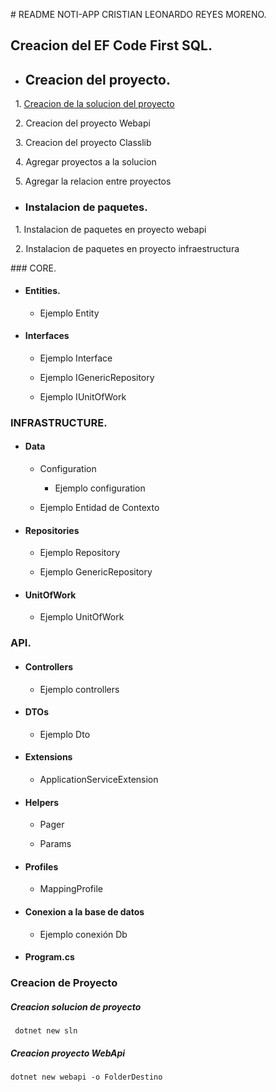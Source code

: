 # README NOTI-APP CRISTIAN LEONARDO REYES MORENO.

## Creacion del EF Code First SQL.

- ## Creacion del proyecto.
  

  1. [Creacion de la solucion del proyecto](#Creacion-de-la-solucion-del-proyecto)

  2. Creacion del proyecto Webapi

  3. Creacion del proyecto Classlib

  4. Agregar proyectos a la solucion

  5. Agregar la relacion entre proyectos

- ### Instalacion de paquetes.
  

  1. Instalacion de paquetes en proyecto webapi

  2. Instalacion de paquetes en proyecto infraestructura

### CORE.

- #### Entities.
  
  - Ejemplo Entity
    
- #### Interfaces
  
  - Ejemplo Interface
    
  - Ejemplo IGenericRepository
    
  - Ejemplo IUnitOfWork
    
  

### INFRASTRUCTURE.

- #### Data
  
  - Configuration
    
    - Ejemplo configuration
      
  - Ejemplo Entidad de Contexto
    
- #### Repositories
  
  - Ejemplo Repository
    
  - Ejemplo GenericRepository
    
- #### UnitOfWork
  
  - Ejemplo UnitOfWork
    

### API.

- #### Controllers
  
  - Ejemplo controllers
    
- #### DTOs
  
  - Ejemplo Dto
    
- #### Extensions
  
  - ApplicationServiceExtension
    
- #### Helpers
  
  - Pager
    
  - Params
    
- #### Profiles
  
  - MappingProfile
    
- #### Conexion a la base de datos
  
  - Ejemplo conexión Db
    
- #### Program.cs
  

### Creacion de Proyecto

##### Creacion solucion de proyecto

```dotnet
 dotnet new sln
```

##### Creacion proyecto WebApi

```dotnet
dotnet new webapi -o FolderDestino
```